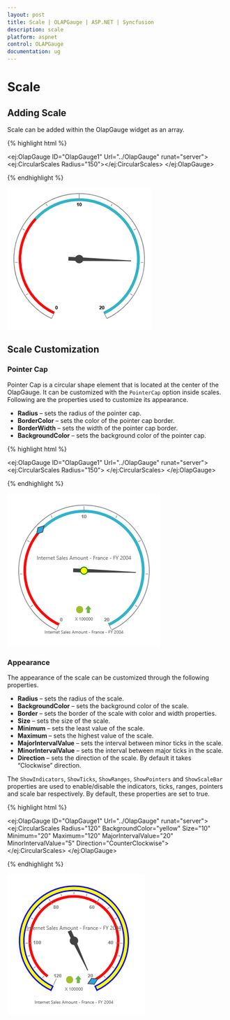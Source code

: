 ```yaml
---
layout: post
title: Scale | OLAPGauge | ASP.NET | Syncfusion
description: scale
platform: aspnet
control: OLAPGauge
documentation: ug
---
```


# Scale

## Adding Scale

Scale can be added within the OlapGauge widget as an array.

{% highlight html %}

<ej:OlapGauge ID="OlapGauge1" Url="../OlapGauge" runat="server">
    <Scales>
        <ej:CircularScales Radius="150"></ej:CircularScales>
    </Scales>
</ej:OlapGauge>

{% endhighlight  %}

![](Scales_images/scale.png) 

## Scale Customization

### Pointer Cap

Pointer Cap is a circular shape element that is located at the center of the OlapGauge. It can be customized with the `PointerCap` option inside scales. Following are the properties used to customize its appearance.

* **Radius** – sets the radius of the pointer cap.
* **BorderColor** – sets the color of the pointer cap border.
* **BorderWidth** – sets the width of the pointer cap border.
* **BackgroundColor** – sets the background color of the pointer cap.

{% highlight html %}

<ej:OlapGauge ID="OlapGauge1" Url="../OlapGauge" runat="server">
    <Scales>
        <ej:CircularScales Radius="150">
            <PointerCap BackgroundColor="yellow" BorderColor="green" Radius="5" BorderWidth="2"></PointerCap>
        </ej:CircularScales>
    </Scales>
</ej:OlapGauge>

{% endhighlight  %}

![](Scales_images/pointercap.png)

### Appearance
The appearance of the scale can be customized through the following properties.

* **Radius** – sets the radius of the scale.
* **BackgroundColor** – sets the background color of the scale.
* **Border** – sets the border of the scale with color and width properties.
* **Size** – sets the size of the scale.
* **Minimum** – sets the least value of the scale.
* **Maximum** – sets the highest value of the scale.
* **MajorIntervalValue** – sets the interval between minor ticks in the scale.
* **MinorIntervalValue** – sets the interval between major ticks in the scale.
* **Direction** – sets the direction of the scale.  By default it takes “Clockwise” direction.

The `ShowIndicators`, `ShowTicks`, `ShowRanges`, `ShowPointers` and `ShowScaleBar` properties are used to enable/disable the indicators, ticks, ranges, pointers and scale bar respectively.  By default, these properties are set to true. 

{% highlight html %}

<ej:OlapGauge ID="OlapGauge1" Url="../OlapGauge" runat="server">
    <Scales>
        <ej:CircularScales Radius="120" BackgroundColor="yellow" Size="10" Minimum="20" Maximum="120" MajorIntervalValue="20" MinorIntervalValue="5" Direction="CounterClockwise">
            <Border Color="blue" Width="3" />
        </ej:CircularScales>
    </Scales>
</ej:OlapGauge>

{% endhighlight  %}

![](Scales_images/Scale-Customization-Appearance.png)
